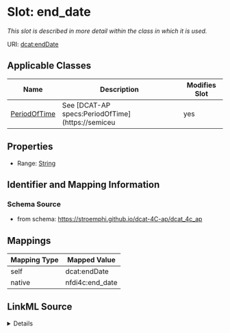 

# Slot: end_date


_This slot is described in more detail within the class in which it is used._





URI: [dcat:endDate](http://www.w3.org/ns/dcat#endDate)



<!-- no inheritance hierarchy -->





## Applicable Classes

| Name | Description | Modifies Slot |
| --- | --- | --- |
| [PeriodOfTime](PeriodOfTime.md) | See [DCAT-AP specs:PeriodOfTime](https://semiceu |  yes  |







## Properties

* Range: [String](String.md)





## Identifier and Mapping Information







### Schema Source


* from schema: https://stroemphi.github.io/dcat-4C-ap/dcat_4c_ap




## Mappings

| Mapping Type | Mapped Value |
| ---  | ---  |
| self | dcat:endDate |
| native | nfdi4c:end_date |




## LinkML Source

<details>
```yaml
name: end_date
description: This slot is described in more detail within the class in which it is
  used.
from_schema: https://stroemphi.github.io/dcat-4C-ap/dcat_4c_ap
rank: 1000
slot_uri: dcat:endDate
alias: end_date
domain_of:
- PeriodOfTime
range: string

```
</details>